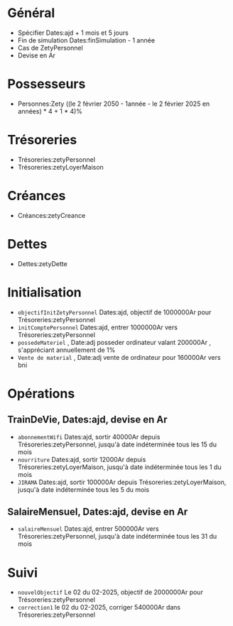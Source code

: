 # Général
* Spécifier Dates:ajd + 1 mois et 5 jours
* Fin de simulation Dates:finSimulation - 1 année 
* Cas de ZetyPersonnel 
* Devise en Ar

# Possesseurs
* Personnes:Zety ((le 2 février 2050 - 1année - le 2 février 2025 en années) * 4 + 1 * 4)%

# Trésoreries
* Trésoreries:zetyPersonnel
* Trésoreries:zetyLoyerMaison

# Créances
* Créances:zetyCreance

# Dettes
* Dettes:zetyDette

# Initialisation
* `objectifInitZetyPersonnel` Dates:ajd, objectif de 1000000Ar pour Trésoreries:zetyPersonnel
* `initComptePersonnel` Dates:ajd, entrer 1000000Ar vers Trésoreries:zetyPersonnel
*  `possedeMateriel` , Date:adj posseder ordinateur valant 200000Ar , s'appréciant annuellement de 1%
*  `Vente de material` , Date:adj vente de ordinateur pour 160000Ar vers bni 
 
# Opérations
## TrainDeVie, Dates:ajd, devise en Ar
* `abonnementWifi` Dates:ajd, sortir 40000Ar depuis Trésoreries:zetyPersonnel, jusqu'à date indéterminée tous les 15 du mois
* `nourriture` Dates:ajd, sortir 12000Ar depuis Trésoreries:zetyLoyerMaison, jusqu'à date indéterminée tous les 1 du mois
* `JIRAMA` Dates:ajd, sortir 100000Ar depuis Trésoreries:zetyLoyerMaison, jusqu'à date indéterminée tous les 5 du mois
 
## SalaireMensuel, Dates:ajd, devise en Ar
* `salaireMensuel` Dates:ajd, entrer 500000Ar vers Trésoreries:zetyPersonnel, jusqu'à date indéterminée tous les 31 du mois

# Suivi
* `nouvelObjectif` Le 02 du 02-2025, objectif de 2000000Ar pour Trésoreries:zetyPersonnel
* `correction1` le 02 du 02-2025, corriger 540000Ar dans Trésoreries:zetyPersonnel